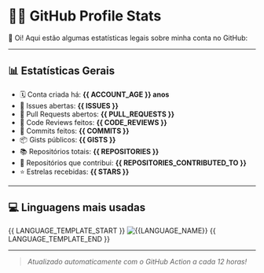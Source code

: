 # 🧑‍💻 GitHub Profile Stats

👋 Oi! Aqui estão algumas estatísticas legais sobre minha conta no GitHub:

---

## 📊 Estatísticas Gerais

- 🗓️ Conta criada há: **{{ ACCOUNT_AGE }} anos**
- 🧵 Issues abertas: **{{ ISSUES }}**
- 🔀 Pull Requests abertos: **{{ PULL_REQUESTS }}**
- 👀 Code Reviews feitos: **{{ CODE_REVIEWS }}**
- 🧬 Commits feitos: **{{ COMMITS }}**
- 📦 Gists públicos: **{{ GISTS }}**
- 📚 Repositórios totais: **{{ REPOSITORIES }}**
- 🤝 Repositórios que contribui: **{{ REPOSITORIES_CONTRIBUTED_TO }}**
- ⭐ Estrelas recebidas: **{{ STARS }}**

---

## 💻 Linguagens mais usadas

{{ LANGUAGE_TEMPLATE_START }}
![{{LANGUAGE_NAME}}](https://img.shields.io/static/v1?style=flat-square&label=%E2%A0%80&color=555&labelColor={{LANGUAGE_COLOR:uri}}&message={{LANGUAGE_NAME:uri}}%EF%B8%B1{{LANGUAGE_PERCENT:uri}}%25)
{{ LANGUAGE_TEMPLATE_END }}


---

> *Atualizado automaticamente com o GitHub Action a cada 12 horas!*
